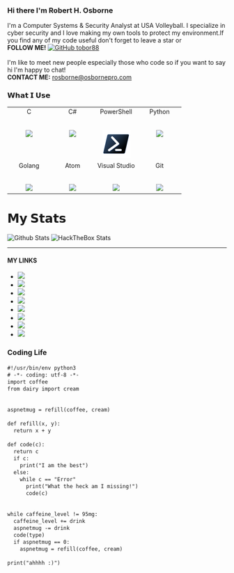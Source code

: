 ### Hi there I'm Robert H. Osborne
I'm a Computer Systems & Security Analyst at USA Volleyball. 
I specialize in cyber security and I love making my own tools to protect my environment.If you find any of my code useful don't forget to leave a star or <br>
__FOLLOW ME!__ [![GitHub tobor88](https://img.shields.io/github/followers/tobor88?label=follow&style=social)](https://github.com/tobor88)
<br>
<br>
I'm like to meet new people especially those who code so if you want to say hi I'm happy to chat!<br>
__CONTACT ME:__ <rosborne@osbornepro.com> 

### 𝗪𝗵𝗮𝘁 𝗜 𝗨𝘀𝗲
<table>
  <tbody>
    <tr valign="top">
      <td width="25%" align="center">
        <span>C</span><br><br><br>
        <img height="64px" src="https://cdn.svgporn.com/logos/c.svg">
      </td>
      <td width="25%" align="center">
        <span>C#</span><br><br><br>
        <img height="64px" src="https://cdn.svgporn.com/logos/c-sharp.svg">
      </td>
      <td width="25%" align="center">
        <span>PowerShell</span><br><br><br>
        <img height="64px" src="https://raw.githubusercontent.com/theJasonHelmick/PowerShellImages/master/Icons/ps_black_128.svg">
      </td>
      <td width="25%" align="center">
        <span>Python</span><br><br><br>
        <img height="64px" src="https://cdn.svgporn.com/logos/python.svg">
      </td>
    </tr>
    <tr valign="top">
    <td width="25%" align="center">
        <span>Golang</span><br><br><br>
        <img height="64px" src="https://raw.githubusercontent.com/rfyiamcool/golang_logo/master/svg/golang_2.svg">
      </td>
      <td width="25%" align="center">
        <span>Atom</span><br><br><br>
        <img height="64px" src="http://voidcanvas.com/wp-content/uploads/2017/10/feature.png">
      </td>
      <td width="25%" align="center">
        <span>Visual Studio</span><br><br><br>
        <img height="64px" src="https://cdn.svgporn.com/logos/visual-studio-code.svg">
      </td>
      <td width="25%" align="center">
        <span>Git</span><br><br><br>
        <img height="64px" src="https://cdn.svgporn.com/logos/git-icon.svg">
      </td>
    </tr>
  </tbody>
</table>

# 𝗠𝘆 𝗦𝘁𝗮𝘁𝘀
![Github Stats](https://github-readme-stats.vercel.app/api?username=tobor88&show_icons=true&hide_border=true)
![HackTheBox Stats](https://www.hackthebox.eu/badge/image/52286)
<hr>

#### MY LINKS
- [![](https://img.shields.io/badge/MySite-roberthosborne-red)](https://roberthosborne.com)
- [![](https://img.shields.io/badge/GitLab-tobor88-orange)](https://gitlab.com/tobor88)
- [![](https://img.shields.io/badge/GitHubSite-tobor88-yellow)](https://osbornepro.com)
- [![](https://img.shields.io/badge/HackTheBox-tobor-green)](https://www.hackthebox.eu/profile/52286)
- [![](https://img.shields.io/badge/LinkedIn-roberthosborne-lightblue)](https://www.linkedin.com/in/roberthosborne)
- [![](https://img.shields.io/badge/GitHub-tobor88-lightgray)](https://github.com/tobor88)
- [![](https://img.shields.io/badge/PSGallery-tobor-darkblue)](https://www.powershellgallery.com/profiles/tobor)
- [![](https://img.shields.io/badge/Acclaim-roberthosborne-blue)](https://www.youracclaim.com/users/roberthosborne/badges)

### Coding Life
```python3
#!/usr/bin/env python3
# -*- coding: utf-8 -*-
import coffee
from dairy import cream


aspnetmug = refill(coffee, cream)

def refill(x, y):
  return x + y
 
def code(c):
  return c
  if c:
    print("I am the best")
  else:
    while c == "Error"
      print("What the heck am I missing!")
      code(c)

  
while caffeine_level != 95mg:
  caffeine_level += drink
  aspnetmug -= drink
  code(type)
  if aspnetmug == 0:
    aspnetmug = refill(coffee, cream)
    
print("ahhhh :)")
```
